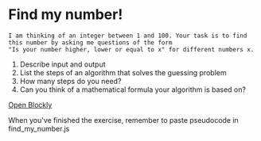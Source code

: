 # Find my number!

```
I am thinking of an integer between 1 and 100. Your task is to find this number by asking me questions of the form 
"Is your number higher, lower or equal to x" for different numbers x.
```

1. Describe input and output
2. List the steps of an algorithm that solves the guessing problem
3. How many steps do you need?
4. Can you think of a mathematical formula your algorithm is based on?


[Open Blockly](https://blockly-demo.appspot.com/static/demos/code/index.html)

When you've finished the exercise, remember to paste pseudocode in find_my_number.js
